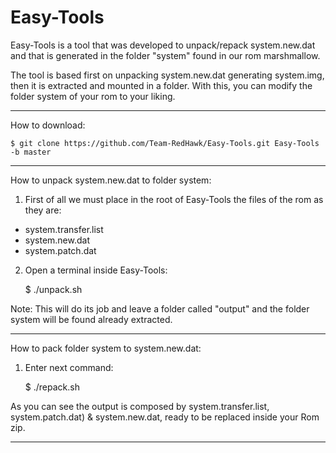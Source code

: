 Easy-Tools
====================

Easy-Tools is a tool that was developed to unpack/repack system.new.dat 
and that is generated in the folder "system" found in our rom marshmallow.

The tool is based first on unpacking system.new.dat generating system.img, 
then it is extracted and mounted in a folder. With this, you can modify 
the folder system of your rom to your liking.

---------------

How to download:

	$ git clone https://github.com/Team-RedHawk/Easy-Tools.git Easy-Tools -b master

---------------

How to unpack system.new.dat to folder system:

1. First of all we must place in the root of Easy-Tools the files of the 
rom as they are:

* system.transfer.list
* system.new.dat
* system.patch.dat
2. Open a terminal inside Easy-Tools:

	$ ./unpack.sh

Note: This will do its job and leave a folder called "output" and the folder 
system will be found already extracted.

---------------

How to pack folder system to system.new.dat:

1. Enter next command:

	$ ./repack.sh

As you can see the output is composed by system.transfer.list, 
system.patch.dat) & system.new.dat, ready to be replaced inside 
your Rom zip.

---------------
